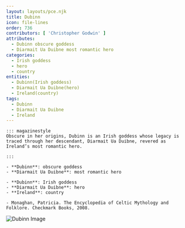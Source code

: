 ```yaml
---
layout: layouts/pce.njk
title: Dubinn
icon: file-lines
order: 736
contributors: [ 'Christopher Godwin' ]
attributes:
  - Dubinn obscure goddess
  - Diarmait Ua Duibne most romantic hero
categories:
  - Irish goddess
  - hero
  - country
entities:
  - Dubinn(Irish goddess)
  - Diarmait Ua Duibne(hero)
  - Ireland(country)
tags:
  - Dubinn
  - Diarmait Ua Duibne
  - Ireland
---
```

``` tab [group1:Info]
::: magazinestyle
Obscure in her origins, Dubinn is an Irish goddess whose legacy is traced through her descendant, Diarmait Ua Duibne, revered as Ireland’s most romantic hero.

:::
```
``` tab [group1:Attributes]
- **Dubinn**: obscure goddess
- **Diarmait Ua Duibne**: most romantic hero
```
``` tab [group1:Entities]
- **Dubinn**: Irish goddess
- **Diarmait Ua Duibne**: hero
- **Ireland**: country
```
``` tab [group1:Sources]
- Monaghan, Patricia. The Encyclopedia of Celtic Mythology and Folklore. Checkmark Books, 2008.
```
![Dubinn Image]([None])
